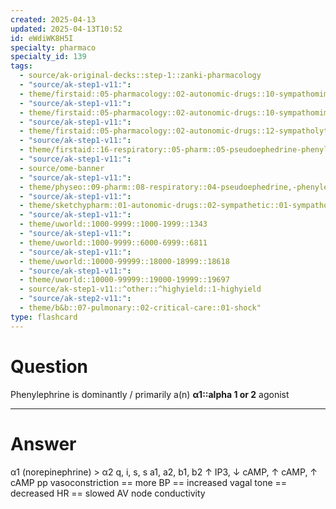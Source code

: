 ```yaml
---
created: 2025-04-13
updated: 2025-04-13T10:52
id: eWdiWK8H5I
specialty: pharmaco
specialty_id: 139
tags:
  - source/ak-original-decks::step-1::zanki-pharmacology
  - "source/ak-step1-v11:": 
  - theme/firstaid::05-pharmacology::02-autonomic-drugs::10-sympathomimetics::direct
  - "source/ak-step1-v11:": 
  - theme/firstaid::05-pharmacology::02-autonomic-drugs::10-sympathomimetics::direct::phenylephrine
  - "source/ak-step1-v11:": 
  - theme/firstaid::05-pharmacology::02-autonomic-drugs::12-sympatholytics-(a2-agonists)::phenylephrine
  - "source/ak-step1-v11:": 
  - theme/firstaid::16-respiratory::05-pharm::05-pseudoephedrine-phenylephrine
  - "source/ak-step1-v11:": 
  - source/ome-banner
  - "source/ak-step1-v11:": 
  - theme/physeo::09-pharm::08-respiratory::04-pseudoephedrine,-phenylephrine
  - "source/ak-step1-v11:": 
  - theme/sketchypharm::01-autonomic-drugs::02-sympathetic::01-sympathomimetics
  - "source/ak-step1-v11:": 
  - theme/uworld::1000-9999::1000-1999::1343
  - "source/ak-step1-v11:": 
  - theme/uworld::1000-9999::6000-6999::6811
  - "source/ak-step1-v11:": 
  - theme/uworld::10000-99999::18000-18999::18618
  - "source/ak-step1-v11:": 
  - theme/uworld::10000-99999::19000-19999::19697
  - source/ak-step1-v11::^other::^highyield::1-highyield
  - "source/ak-step2-v11:": 
  - theme/b&b::07-pulmonary::02-critical-care::01-shock"
type: flashcard
---
```


# Question
Phenylephrine is dominantly / primarily a(n) **α1::alpha 1 or 2** agonist

---

# Answer
α1 (norepinephrine) > α2  q, i, s, s a1, a2, b1, b2 ↑ IP3, ↓ cAMP, ↑ cAMP, ↑ cAMP  pp vasoconstriction == more BP == increased vagal tone == decreased HR == slowed AV node conductivity
